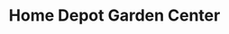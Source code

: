 ---
title: "Home Depot Garden Center"
url: /delran/home-depot-garden-center/
shop: Garten-Center
---